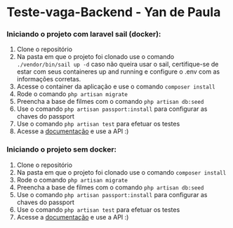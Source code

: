 # Teste-vaga-Backend - Yan de Paula
### Iniciando o projeto com laravel sail (docker):
1. Clone o repositório
2. Na pasta em que o projeto foi clonado use o comando `./vendor/bin/sail up -d` caso não queira usar o sail, certifique-se de estar com seus containeres up and running e configure o .env com as informações corretas.
3. Acesse o container da aplicação e use o comando `composer install`
4. Rode o comando `php artisan migrate`
5. Preencha a base de filmes com o comando `php artisan db:seed`
6. Use o comando `php artisan passport:install` para configurar as chaves do passport
7. Use o comando `php artisan test` para efetuar os testes
8. Acesse a [documentação](https://documenter.getpostman.com/view/4704378/TzCL99Gc "documentação") e use a API :)

### Iniciando o projeto sem docker:
1. Clone o repositório
2. Na pasta em que o projeto foi clonado use o comando `composer install`
3. Rode o comando `php artisan migrate`
4. Preencha a base de filmes com o comando `php artisan db:seed`
5. Use o comando `php artisan passport:install` para configurar as chaves do passport
6. Use o comando `php artisan test` para efetuar os testes
7. Acesse a [documentação](https://documenter.getpostman.com/view/4704378/TzCL99Gc "documentação") e use a API :)